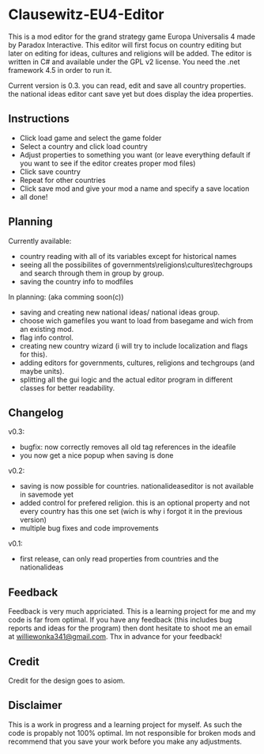 Clausewitz-EU4-Editor
=====================

This is a mod editor for the grand strategy game Europa Universalis 4 made by Paradox Interactive. This editor will first focus on country editing but later on editing for ideas, cultures and religions will be added.
The editor is written in C# and available under the GPL v2 license. You need the .net framework 4.5 in order to run it.

Current version is 0.3. you can read, edit and save all country properties. the national ideas editor cant save yet but does display the idea properties.

Instructions
------------
- Click load game and select the game folder
- Select a country and click load country
- Adjust properties to something you want (or leave everything default if you want to see if the editor creates proper mod files)
- Click save country
- Repeat for other countries
- Click save mod and give your mod a name and specify a save location
- all done!

Planning
--------

Currently available:
* country reading with all of its variables except for historical names
* seeing all the possibilites of governments\religions\cultures\techgroups and search through them in group by group.
* saving the country info to modfiles

In planning: (aka comming soon(c))
* saving and creating new national ideas/ national ideas group.
* choose wich gamefiles you want to load from basegame and wich from an existing mod.
* flag info control.
* creating new country wizard (i will try to include localization and flags for this).
* adding editors for governments, cultures, religions and techgroups (and maybe units).
* splitting all the gui logic and the actual editor program in different classes for better readability.


Changelog
---------

v0.3:
* bugfix: now correctly removes all old tag references in the ideafile
* you now get a nice popup when saving is done

v0.2:
* saving is now possible for countries. nationalideaseditor is not available in savemode yet
* added control for prefered religion. this is an optional property and not every country has this one set (wich is why i forgot it in the previous version)
* multiple bug fixes and code improvements

v0.1:
* first release, can only read properties from countries and the nationalideas

Feedback
--------
Feedback is very much appriciated. This is a learning project for me and my code is far from optimal. If you have any feedback (this includes bug reports and ideas for the program) then dont hesitate to shoot me an email at williewonka341@gmail.com. Thx in advance for your feedback!

Credit
------
Credit for the design goes to asiom.

Disclaimer
----------
This is a work in progress and a learning project for myself. As such the code is propably not 100% optimal. Im not responsible for broken mods and recommend that you save your work before you make any adjustments.